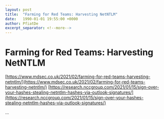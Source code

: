 ```yaml
---
layout: post
title:  "Farming for Red Teams: Harvesting NetNTLM"
date:   1990-01-01 19:55:00 +0000
author: PfiatDe
excerpt_separator: <!--more-->
---
```


# Farming for Red Teams: Harvesting NetNTLM
[https://www.mdsec.co.uk/2021/02/farming-for-red-teams-harvesting-netntlm/](https://www.mdsec.co.uk/2021/02/farming-for-red-teams-harvesting-netntlm/)
[https://research.nccgroup.com/2021/01/15/sign-over-your-hashes-stealing-netntlm-hashes-via-outlook-signatures/](https://research.nccgroup.com/2021/01/15/sign-over-your-hashes-stealing-netntlm-hashes-via-outlook-signatures/)

...
<!--more-->
